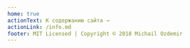 ```yaml
---
home: true
actionText: К содержанию сайта →
actionLink: /info.md
footer: MIT Licensed | Copyright © 2018 Michail Ozdemir
---
```

